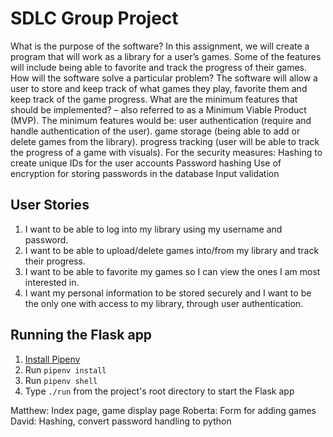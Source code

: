 # SDLC Group Project

What is the purpose of the software?
In this assignment, we will create a program that will work as a library for a user’s games. Some of the features will include being able to favorite and track the progress of their games.
How will the software solve a particular problem?
The software will allow a user to store and keep track of what games they play, favorite them and keep track of the game progress.
What are the minimum features that should be implemented? – also referred to as a Minimum Viable Product (MVP).
The minimum features would be:
 user authentication (require and handle authentication of the user).
 game storage (being able to add or delete games from the library).
 progress tracking (user will be able to track the progress of a game with visuals).
For the security measures:
Hashing to create unique IDs for the user accounts
Password hashing
Use of encryption for storing passwords in the database
Input validation

## User Stories

1. I want to be able to log into my library using my username and password.
2. I want to be able to upload/delete games into/from my library and track their progress.
3. I want to be able to favorite my games so I can view the ones I am most interested in.
4. I want my personal information to be stored securely and I want to be the only one with access to my library, through user authentication.

## Running the Flask app

1. [Install Pipenv](https://docs.pipenv.org/install/#installing-pipenv)
2. Run `pipenv install`
3. Run `pipenv shell`
4. Type `./run` from the project's root directory to start the Flask app

Matthew: Index page, game display page
Roberta: Form for adding games
David: Hashing, convert password handling to python

